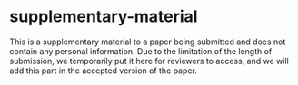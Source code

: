 # supplementary-material
This is a supplementary material to a paper being submitted and does not contain any personal information.
Due to the limitation of the length of submission, we temporarily put it here for reviewers to access, and we will add this part in the accepted version of the paper.
